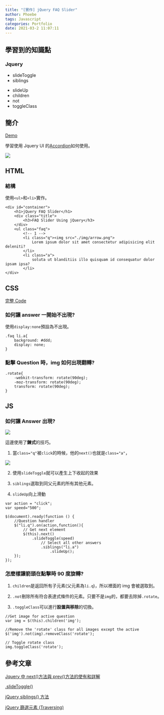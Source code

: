 ```yaml
---
title: "[實作] jQuery FAQ Slider"
author: Phoebe
tags: Javascript
categories: Portfolio
date: 2021-03-2 11:07:11
---
```


## 學習到的知識點

### Jquery

- slideToggle
- siblings
<!--more-->
- slideUp
- children
- not
- toggleClass

## 簡介

[Demo](https://hff2.github.io/My-Projects/Faq_Slider/index.html)

學習使用 Jquery UI 的[Accordion](https://jqueryui.com/accordion/)如何使用。

![](https://i.imgur.com/jfCO8FF.png)

## HTML

### 結構

使用`<ul>`和`<li>`實作。

```html=
<div id="container">
    <h1>jQuery FAQ Slider</h1>
    <div class="title">
        <h3>FAQ Slider Using jQuery</h3>
    </div>
    <ul class="faq">
        <!-- 1 -->
        <li class="q"><img src="./img/arrow.png">
            Lorem ipsum dolor sit amet consectetur adipisicing elit deleniti?
        </li>
        <li class="a">
            soluta ut blanditiis illo quisquam id consequatur dolor ipsam ipsa?
        </li>
</div>
```

## CSS

[完整 Code](https://github.com/hff2/My-Projects/blob/faq-slider/Faq_Slider/css/style.css)

### 如何讓 answer 一開始不出現?

使用`display:none`預設為不出現。

```css=
.faq li.a{
    background: #ddd;
    display: none;
}
```

### 點擊 Question 時，img 如何出現翻轉?

```css=
.rotate{
    -webkit-transform: rotate(90deg);
    -moz-transform: rotate(90deg);
    transform: rotate(90deg);
}
```

## JS

### 如何讓 Answer 出現?

![](https://i.imgur.com/Fazl8hr.png)

這邊使用了**鍊式**的技巧。

1. 當`class="q"`被`click`的時候，他的`next()`也就是`class="a"`，

![](https://i.imgur.com/JSRJvxb.png)

2. 使用`slideToggle`就可以產生上下收起的效果

3. `siblings`選取到同父元素的所有其他元素。

4. `slideUp`向上滑動

```javascript=
var action = "click";
var speed="500";

$(document).ready(function () {
    //Question handler
    $("li.q").on(action,function(){
        // Get next element
        $(this).next()
            .slideToggle(speed)
                // Select all other answers
                .siblings("li.a")
                    .slideUp();
    });
});
```

### 怎麼樣讓箭頭在點擊時 90 度旋轉?

1. `children`是返回所有子元素(父元素為`li.q`)，所以裡面的 img 會被選取到。

2. `.not`刪除所有符合表達式條件的元素。只要不是`img`的，都要去除掉`.rotate`。

3. `.toggleClass`可以進行**設置與移除**的切換。

```javascript=
//Get image for active question
var img = $(this).children('img');

//Remove the 'rotate' class for all images except the active
$('img').not(img).removeClass('rotate');

// Toggle rotate class
img.toggleClass('rotate');
```

## 參考文章

[Jquery 中 next()方法與 prev()方法的使有和詳解](https://www.itread01.com/content/1549818083.html)

[.slideToggle()](https://api.jquery.com/slidetoggle/)

[jQuery siblings() 方法](http://www.w3big.com/zh-TW/jquery/traversing-siblings.html)

[jQuery 篩選元素 (Traversing)](https://www.fooish.com/jquery/traversing.html)
